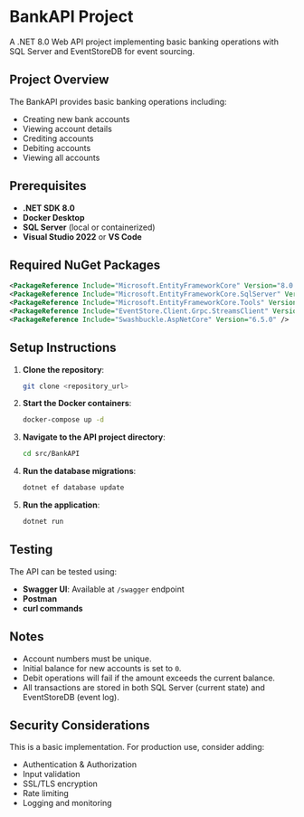 # BankAPI Project

A .NET 8.0 Web API project implementing basic banking operations with SQL Server and EventStoreDB for event sourcing.

## Project Overview

The BankAPI provides basic banking operations including:

- Creating new bank accounts
- Viewing account details
- Crediting accounts
- Debiting accounts
- Viewing all accounts

## Prerequisites

- **.NET SDK 8.0**
- **Docker Desktop**
- **SQL Server** (local or containerized)
- **Visual Studio 2022** or **VS Code**

## Required NuGet Packages

```xml
<PackageReference Include="Microsoft.EntityFrameworkCore" Version="8.0.1" />
<PackageReference Include="Microsoft.EntityFrameworkCore.SqlServer" Version="8.0.1" />
<PackageReference Include="Microsoft.EntityFrameworkCore.Tools" Version="8.0.1" />
<PackageReference Include="EventStore.Client.Grpc.StreamsClient" Version="23.1.0" />
<PackageReference Include="Swashbuckle.AspNetCore" Version="6.5.0" />
```

## Setup Instructions

1. **Clone the repository**:
   ```bash
   git clone <repository_url>
   ```

2. **Start the Docker containers**:
   ```bash
   docker-compose up -d
   ```

3. **Navigate to the API project directory**:
   ```bash
   cd src/BankAPI
   ```

4. **Run the database migrations**:
   ```bash
   dotnet ef database update
   ```

5. **Run the application**:
   ```bash
   dotnet run
   ```

## Testing

The API can be tested using:

- **Swagger UI**: Available at `/swagger` endpoint
- **Postman**
- **curl commands**

## Notes

- Account numbers must be unique.
- Initial balance for new accounts is set to `0`.
- Debit operations will fail if the amount exceeds the current balance.
- All transactions are stored in both SQL Server (current state) and EventStoreDB (event log).

## Security Considerations

This is a basic implementation. For production use, consider adding:

- Authentication & Authorization
- Input validation
- SSL/TLS encryption
- Rate limiting
- Logging and monitoring
